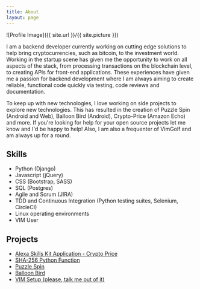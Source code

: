 ```yaml
---
title: About
layout: page
---
```

![Profile Image]({{ site.url }}/{{ site.picture }})

I am a backend developer currently working on cutting edge solutions to help
bring cryptocurrencies, such as bitcoin, to the investment world. Working in
the startup scene has given me the opportunity to work on all aspects of the
stack, from processing transactions on the blockchain level, to creating APIs
for front-end applications. These experiences have given me a passion for
backend development where I am always aiming to create reliable, functional
code quickly via testing, code reviews and documentation.

To keep up with new technologies, I love working on side projects to explore
new technologies. This has resulted in the creation of Puzzle Spin (Android
and Web), Balloon Bird (Android), Crypto-Price (Amazon Echo) and more. If
you're looking for help for your open source projects let me know and I'd be
happy to help! Also, I am also a frequenter of VimGolf and am always up for a
round.

## Skills

* Python (Django)
* Javascript (jQuery)
* CSS (Bootstrap, SASS)
* SQL (Postgres)
* Agile and Scrum (JIRA)
* TDD and Continuous Integration (Python testing suites, Selenium, CircleCI)
* Linux operating environments
* VIM User

## Projects

* [Alexa Skills Kit Application - Crypto Price](https://github.com/CraigLangford/Crypto-Price)
* [SHA-256 Python Function](https://github.com/CraigLangford/Cryptographic-Functions)
* [Puzzle Spin](http://puzzlespin.com)
* [Balloon Bird](https://play.google.com/store/apps/details?id=com.pebble.upstream.android)
* [VIM Setup (please, talk me out of it)](https://github.com/CraigLangford/Vim-Setup)
